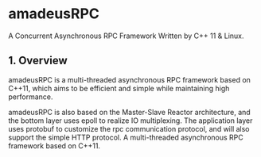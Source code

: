 # amadeusRPC
A Concurrent Asynchronous RPC Framework Written by C++ 11 &amp; Linux.


## 1. Overview
amadeusRPC is a multi-threaded asynchronous RPC framework based on C++11, which aims to be efficient and simple while maintaining high performance.

amadeusRPC is also based on the Master-Slave Reactor architecture, and the bottom layer uses epoll to realize IO multiplexing. The application layer uses protobuf to customize the rpc communication protocol, and will also support the simple HTTP protocol. A multi-threaded asynchronous RPC framework based on C++11.
